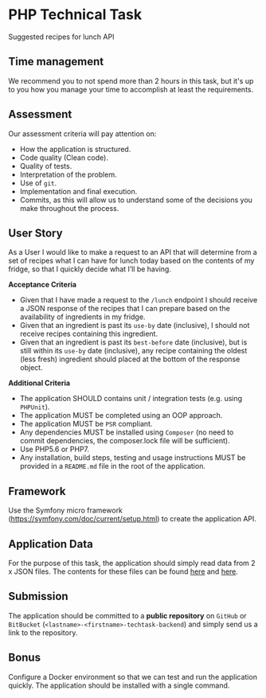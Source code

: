 # PHP Technical Task
Suggested recipes for lunch API

## Time management
We recommend you to not spend more than 2 hours in this task, but it's up to you how you manage your time
to accomplish at least the requirements.

## Assessment

Our assessment criteria will pay attention on:
- How the application is structured.
- Code quality (Clean code).
- Quality of tests.
- Interpretation of the problem.
- Use of `git`.
- Implementation and final execution.
- Commits, as this will allow us to understand some of the decisions you make throughout the process.

## User Story
As a User I would like to make a request to an API that will determine from a set of recipes what I can have for lunch today based on the contents of my fridge, so that I quickly decide what I’ll be having.

__Acceptance Criteria__
- Given that I have made a request to the `/lunch` endpoint I should receive a JSON response of the recipes 
that I can prepare based on the availability of ingredients in my fridge.
- Given that an ingredient is past its `use-by` date (inclusive), I should not receive recipes containing this ingredient.
- Given that an ingredient is past its `best-before` date (inclusive), but is still within its `use-by` date (inclusive), any recipe containing the oldest (less fresh) ingredient should placed at the bottom of the response object.

__Additional Criteria__
- The application SHOULD contains unit / integration tests (e.g. using `PHPUnit`).
- The application MUST be completed using an OOP approach.
- The application MUST be `PSR` compliant.
- Any dependencies MUST be installed using `Composer` (no need to commit dependencies, the
composer.lock file will be sufficient).
- Use PHP5.6 or PHP7.
- Any installation, build steps, testing and usage instructions MUST be provided in a `README.md` file in the root of the application.

## Framework
Use the Symfony micro framework (https://symfony.com/doc/current/setup.html) to create the application API. 

## Application Data
For the purpose of this task, the application should simply read data from 2 x JSON files. The contents for these files can be found [here](src/App/Ingredient/data.json) and [here](src/App/Recipe/data.json).
 
## Submission
The application should be committed to a __public repository__ on `GitHub` or `BitBucket` (`<lastname>-<firstname>-techtask-backend`) and simply send us a link to the repository.

## Bonus
Configure a Docker environment so that we can test and run the application quickly. The application should be installed with a single command.
